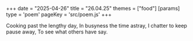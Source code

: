 +++
date = "2025-04-26"
title = "26.04.25"
themes = ["food"]
[params]
  type = 'poem'
  pageKey = 'src/poem.js'
+++

Cooking past the lengthy day,
In busyness the time astray,
I chatter to keep pause away,
To see what others have say.
